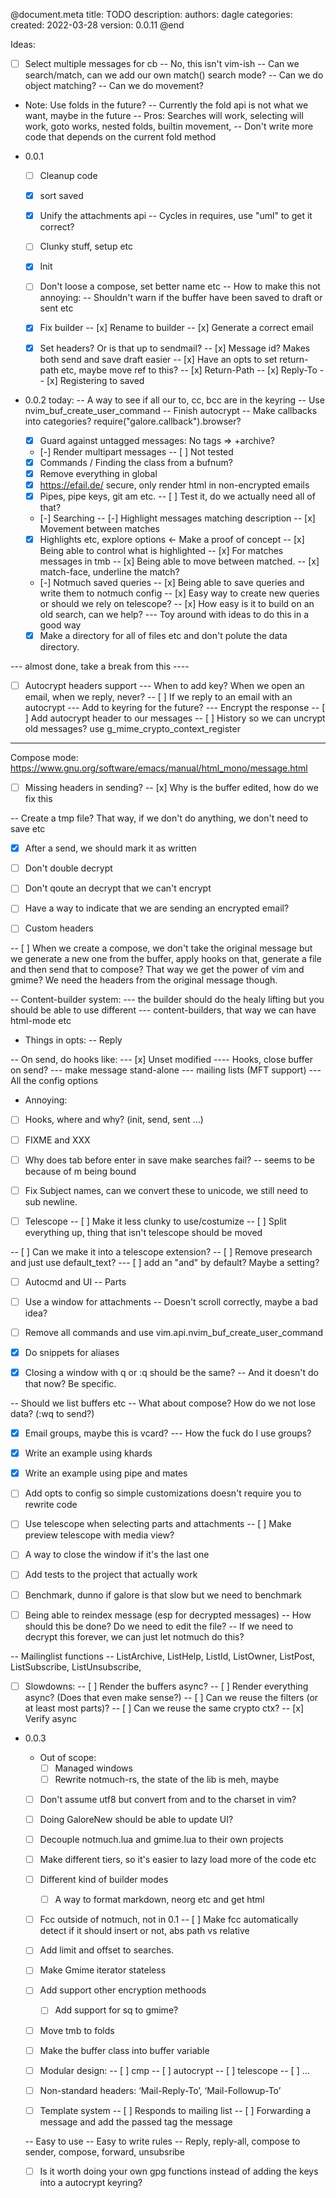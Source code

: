 @document.meta
    title: TODO
    description: 
    authors: dagle
    categories: 
    created: 2022-03-28
    version: 0.0.11
@end

Ideas: 
  - [ ] Select multiple messages for cb
  -- No, this isn't vim-ish
  -- Can we search/match, can we add our own match() search mode? 
  -- Can we do object matching?
  -- Can we do movement?

  - Note: Use folds in the future?
  -- Currently the fold api is not what we want, maybe in the future
  -- Pros: Searches will work, selecting will work, goto works, nested folds, builtin movement,
  -- Don't write more code that depends on the current fold method


* 0.0.1
  - [ ] Cleanup code
  - [x] sort saved
  - [x] Unify the attachments api
  -- Cycles in requires, use "uml" to get it correct?
  - [ ] Clunky stuff, setup etc
  - [x] Init
  - [ ] Don't loose a compose, set better name etc
  -- How to make this not annoying:
  -- Shouldn't warn if the buffer have been saved to draft or sent etc

  - [x] Fix builder
  -- [x] Rename to builder
  -- [x] Generate a correct email
  - [x] Set headers? Or is that up to sendmail? 
  -- [x] Message id? Makes both send and save draft easier
  -- [x] Have an opts to set return-path etc, maybe move ref to this?
  -- [x] Return-Path
  -- [x] Reply-To
  -- [x] Registering to saved

* 0.0.2
today: 
-- A way to see if all our to, cc, bcc are in the keyring
-- Use nvim_buf_create_user_command 
-- Finish autocrypt
-- Make callbacks into categories? require("galore.callback").browser?

  - [x] Guard against untagged messages: No tags => +archive?
  - [-] Render multipart messages
  -- [ ] Not tested

  - [x] Commands / Finding the class from a bufnum?
  - [x] Remove everything in global
  - [x] https://efail.de/ secure, only render html in non-encrypted emails
  - [x] Pipes, pipe keys, git am etc.
  -- [ ] Test it, do we actually need all of that?

  - [-] Searching
  -- [-] Highlight messages matching description
  -- [x] Movement between matches
  - [x] Highlights etc, explore options <- Make a proof of concept
  -- [x] Being able to control what is highlighted
  -- [x] For matches messages in tmb
  -- [x] Being able to move between matched.
  -- [x] match-face, underline the match?

  - [-] Notmuch saved queries 
  -- [x] Being able to save queries and write them to notmuch config
  -- [x] Easy way to create new queries or should we rely on telescope?
  -- [x] How easy is it to build on an old search, can we help?
  --- Toy around with ideas to do this in a good way

  - [x] Make a directory for all of files etc and don't polute the data directory.

--- almost done, take a break from this ----
  - [ ] Autocrypt headers support
  --- When to add key? When we open an email, when we reply, never?
  -- [ ] If we reply to an email with an autocrypt
  --- Add to keyring for the future?
  --- Encrypt the response
  -- [ ] Add autocrypt header to our messages
  -- [ ] History so we can uncrypt old messages?
  use g_mime_crypto_context_register

--------
Compose mode:
  https://www.gnu.org/software/emacs/manual/html_mono/message.html
  - [ ] Missing headers in sending?
  -- [x] Why is the buffer edited, how do we fix this

  -- Create a tmp file? That way, if we don't do anything, we don't need to save etc
  - [x] After a send, we should mark it as written
  - [ ] Don't double decrypt
  - [ ] Don't qoute an decrypt that we can't encrypt

  - [ ] Have a way to indicate that we are sending an encrypted email?
  - [ ] Custom headers

  -- [ ] When we create a compose, we don't take the original message 
	but we generate a new one from the buffer, apply hooks on that, generate a file
	and then send that to compose? That way we get the power of vim and gmime?
	We need the headers from the original message though.

 -- Content-builder system:
 --- the builder should do the healy lifting but you should be able to use different
 --- content-builders, that way we can have html-mode etc

 - Things in opts:
 -- Reply

  -- On send, do hooks like:
  --- [x] Unset modified
  ---- Hooks, close buffer on send?
  --- make message stand-alone
  --- mailing lists (MFT support)
  --- All the config options

  - Annoying:
  - [ ] Hooks, where and why? (init, send, sent ...)
  - [ ] FIXME and XXX
  - [ ] Why does tab before enter in save make searches fail?
   -- seems to be because of m being bound
  - [ ] Fix Subject names, can we convert these to unicode, we still need to sub newline.

  - [ ] Telescope
  -- [ ] Make it less clunky to use/costumize
  -- [ ] Split everything up, thing that isn't telescope should be moved

  -- [ ] Can we make it into a telescope extension?
  -- [ ] Remove presearch and just use default_text?
  --- [ ] add an "and" by default? Maybe a setting?

  - [ ] Autocmd and UI
  -- Parts

  - [ ] Use a window for attachments
  -- Doesn't scroll correctly, maybe a bad idea?

  - [ ] Remove all commands and use vim.api.nvim_buf_create_user_command

  - [x] Do snippets for aliases

  - [x] Closing a window with q or :q should be the same?
  -- And it doesn't do that now? Be specific.

  -- Should we list buffers etc
  -- What about compose? How do we not lose data? (:wq to send?)

  - [x] Email groups, maybe this is vcard?
  --- How the fuck do I use groups?
  - [x] Write an example using khards
  - [x] Write an example using pipe and mates
  
  - [ ] Add opts to config so simple customizations doesn't require you to rewrite code
  - [ ] Use telescope when selecting parts and attachments
  -- [ ] Make preview telescope with media view?

  - [ ] A way to close the window if it's the last one

  - [ ] Add tests to the project that actually work
  - [ ] Benchmark, dunno if galore is that slow but we need to benchmark

  - [ ] Being able to reindex message (esp for decrypted messages)
  -- How should this be done? Do we need to edit the file? 
  -- If we need to decrypt this forever, we can just let notmuch do this?

  -- Mailinglist functions
  -- ListArchive, ListHelp, ListId, ListOwner, ListPost, ListSubscribe, ListUnsubscribe,

  - [ ] Slowdowns:
  -- [ ] Render the buffers async?
  -- [ ] Render everything async? (Does that even make sense?)
  -- [ ] Can we reuse the filters (or at least most parts)?
  -- [ ] Can we reuse the same crypto ctx?
  -- [x] Verify async

* 0.0.3 
  - Out of scope:
	  - [ ] Managed windows
	  - [ ] Rewrite notmuch-rs, the state of the lib is meh, maybe

  - [ ] Don't assume utf8 but convert from and to the charset in vim?

  - [ ] Doing GaloreNew should be able to update UI?

  - [ ] Decouple notmuch.lua and gmime.lua to their own projects

  - [ ] Make different tiers, so it's easier to lazy load more of the code etc
  - [ ] Different kind of builder modes
	- [ ] A way to format markdown, neorg etc and get html

  - [ ] Fcc outside of notmuch, not in 0.1
  -- [ ] Make fcc automatically detect if it should insert or not, abs path vs relative

  - [ ] Add limit and offset to searches.
  - [ ] Make Gmime iterator stateless

  - [ ] Add support other encryption methoods
	- [ ] Add support for sq to gmime?

  - [ ] Move tmb to folds
  - [ ] Make the buffer class into buffer variable

  - [ ] Modular design: 
  -- [ ] cmp
  -- [ ] autocrypt
  -- [ ] telescope
  -- [ ] ...

  - [ ] Non-standard headers: ‘Mail-Reply-To’, ‘Mail-Followup-To’
  - [ ] Template system
  -- [ ] Responds to mailing list
  -- [ ] Forwarding a message and add the passed tag the message

  -- Easy to use
  -- Easy to write rules
  -- Reply, reply-all, compose to sender, compose, forward, unsubsribe

  - [ ] Is it worth doing your own gpg functions instead of adding the keys into a autocrypt keyring?
